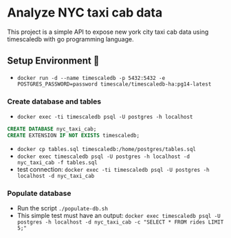 # Analyze NYC taxi cab data

This project is a simple API to expose new york city taxi cab data using timescaledb with go programming language.

## Setup Environment :scroll:

- `docker run -d --name timescaledb -p 5432:5432 -e POSTGRES_PASSWORD=password timescale/timescaledb-ha:pg14-latest`

### Create database and tables
- `docker exec -ti timescaledb psql -U postgres -h localhost`
```SQL
CREATE DATABASE nyc_taxi_cab;
CREATE EXTENSION IF NOT EXISTS timescaledb;
```

- `docker cp tables.sql timescaledb:/home/postgres/tables.sql`
- `docker exec timescaledb psql -U postgres -h localhost -d nyc_taxi_cab -f tables.sql`
- test connection: `docker exec -ti timescaledb psql -U postgres -h localhost -d nyc_taxi_cab`

### Populate database

- Run the script `./populate-db.sh`
- This simple test must have an output: `docker exec timescaledb psql -U postgres -h localhost -d nyc_taxi_cab -c "SELECT * FROM rides LIMIT 5;"`